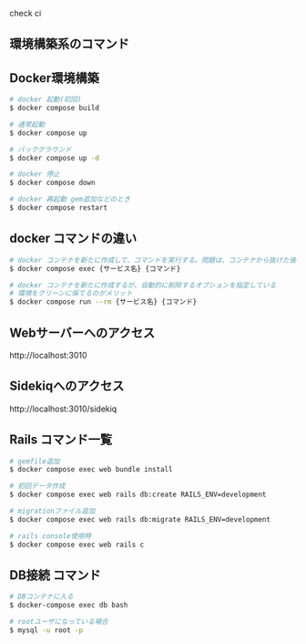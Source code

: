 check ci

## 環境構築系のコマンド
## Docker環境構築
```sh
# docker 起動(初回)
$ docker compose build

# 通常起動
$ docker compose up

# バックグラウンド
$ docker compose up -d

# docker 停止
$ docker compose down

# docker 再起動 gem追加などのとき
$ docker compose restart

```
## docker コマンドの違い
```sh
# docker コンテナを新たに作成して、コマンドを実行する。問題は、コンテナから抜けた後に残ってしまう。コンテナが積み重なっていく。
$ docker compose exec {サービス名} {コマンド}

# docker コンテナを新たに作成するが、自動的に削除するオプションを指定している 
# 環境をクリーンに保てるのがメリット
$ docker compose run --rm {サービス名} {コマンド}
```

## Webサーバーへのアクセス
http://localhost:3010

## Sidekiqへのアクセス
http://localhost:3010/sidekiq

## Rails コマンド一覧
```sh
# gemfile追加
$ docker compose exec web bundle install

# 初回データ作成
$ docker compose exec web rails db:create RAILS_ENV=development

# migrationファイル追加
$ docker compose exec web rails db:migrate RAILS_ENV=development

# rails console使用時
$ docker compose exec web rails c
```

## DB接続 コマンド
```sh
# DBコンテナに入る
$ docker-compose exec db bash

# rootユーザになっている場合
$ mysql -u root -p

```
